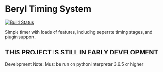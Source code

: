 # Beryl Timing System

[![Build Status](https://travis-ci.com/zPaw/beryl-timing-system.svg?branch=master)](https://travis-ci.com/zPaw/beryl-timing-system)

Simple timer with loads of features, including seperate timing stages, and plugin support.

## THIS PROJECT IS STILL IN EARLY DEVELOPMENT

Development Note: Must be run on python interpreter 3.6.5 or higher
